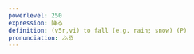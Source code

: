 ```yaml
---
powerlevel: 250
expression: 降る
definition: (v5r,vi) to fall (e.g. rain; snow)​ (P)
pronunciation: ふる
---
```

